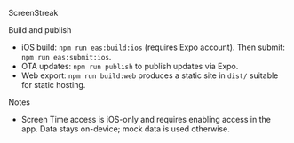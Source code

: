 ScreenStreak

Build and publish
- iOS build: `npm run eas:build:ios` (requires Expo account). Then submit: `npm run eas:submit:ios`.
- OTA updates: `npm run publish` to publish updates via Expo.
- Web export: `npm run build:web` produces a static site in `dist/` suitable for static hosting.

Notes
- Screen Time access is iOS-only and requires enabling access in the app. Data stays on-device; mock data is used otherwise.
